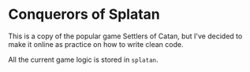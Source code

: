 # Conquerors of Splatan
This is a copy of the popular game Settlers of Catan, but I've decided to make it online as
practice on how to write clean code.

All the current game logic is stored in `splatan`.